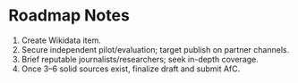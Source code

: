 # Roadmap Notes
1) Create Wikidata item.
2) Secure independent pilot/evaluation; target publish on partner channels.
3) Brief reputable journalists/researchers; seek in-depth coverage.
4) Once 3–6 solid sources exist, finalize draft and submit AfC.